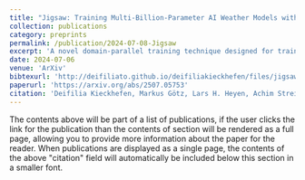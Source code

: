 ```yaml
---
title: "Jigsaw: Training Multi-Billion-Parameter AI Weather Models with Optimized Model Parallelism"
collection: publications
category: preprints
permalink: /publication/2024-07-08-Jigsaw
excerpt: 'A novel domain-parallel training technique designed for training multi-billion-parameter models with large input data.'
date: 2024-07-06
venue: 'ArXiv'
bibtexurl: 'http://deifiliato.github.io/deifiliakieckhefen/files/jigsaw.bib'
paperurl: 'https://arxiv.org/abs/2507.05753'
citation: 'Deifilia Kieckhefen, Markus Götz, Lars H. Heyen, Achim Streit, & Charlotte Debus. (2025). Jigsaw: Training Multi-Billion-Parameter AI Weather Models with Optimized Model Parallelism.'
---
```


The contents above will be part of a list of publications, if the user clicks the link for the publication than the contents of section will be rendered as a full page, allowing you to provide more information about the paper for the reader. When publications are displayed as a single page, the contents of the above "citation" field will automatically be included below this section in a smaller font.
